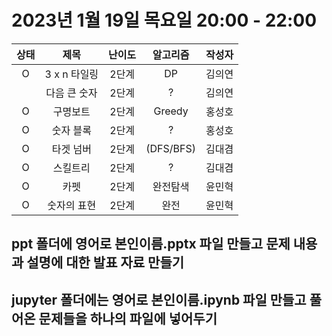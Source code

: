 # 2023년 1월 19일 목요일 20:00 - 22:00

|상태|제목|난이도|알고리즘|작성자  
|:---:|:---:|:---:|:---:|:---:|  
|O|3 x n 타일링|2단계|DP|김의연  
||다음 큰 숫자|2단계|?|김의연  
|O|구명보트|2단계|Greedy|홍성호
|O|숫자 블록|2단계|?|홍성호  
|O|타겟 넘버|2단계|(DFS/BFS)|김대겸
|O|스킬트리|2단계|?|김대겸  
|O|카펫|2단계|완전탐색|윤민혁
|O|숫자의 표현|2단계|완전|윤민혁

## ppt 폴더에 영어로 본인이름.pptx 파일 만들고 문제 내용과 설명에 대한 발표 자료 만들기
## jupyter 폴더에는 영어로 본인이름.ipynb 파일 만들고 풀어온 문제들을 하나의 파일에 넣어두기
